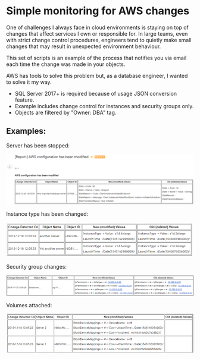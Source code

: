 <h1>Simple monitoring for AWS changes</h1>
<p>One of challenges I always face in cloud environments is staying on top of changes that affect services I own or responsible for. In large teams, even with strict change control procedures, engineers tend to quietly make small changes that may result in unexpected environment behaviour.</p>
<p>This set of scripts is an example of the process that notifies you via email each time the change was made in your objects.</p>
<p>AWS has tools to solve this problem but, as a database engineer, I wanted to solve it my way.</p>
<ul>
  <li>SQL Server 2017+ is required because of usage JSON conversion feature.</li>
  <li>Example includes change control for instances and security groups only.</li>
  <li>Objects are filtered by "Owner: DBA" tag.</li>
</ul>
<h2>Examples:</h2>
<p>Server has been stopped:</p>
<p><img src="https://github.com/alekseybochkov/publications/blob/master/aws-change-control/server-has-been-stopped.png?raw=true" alt="Server has been stopped"></p>
<p>Instance type has been changed:</p>
<p><img src="https://github.com/alekseybochkov/publications/blob/master/aws-change-control/instance-type-has-been-changed.png?raw=true" alt="Instance type has been changed"></p>
<p>Security group changes:</p>
<p><img src="https://github.com/alekseybochkov/publications/blob/master/aws-change-control/security-group-changes.png?raw=true" alt="Security group changes"></p>
<p>Volumes attached:</p>
<p><img src="https://github.com/alekseybochkov/publications/blob/master/aws-change-control/volume-attached.png?raw=true" alt="Volumes attached"></p>
